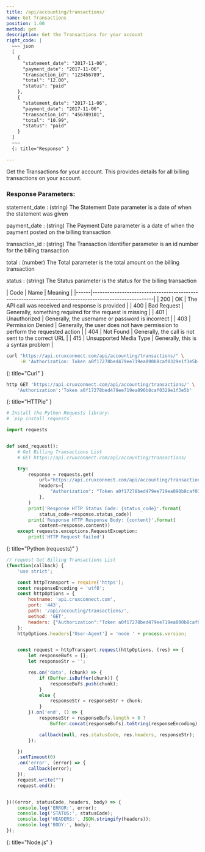 ```yaml
---
title: /api/accounting/transactions/
name: Get Transactions
position: 1.00
method: get
description: Get the Transactions for your account
right_code: |
  ~~~ json
  [
    {
      "statement_date": "2017-11-06",
      "payment_date": "2017-11-06",
      "transaction_id": "123456789",
      "total": "12.00",
      "status": "paid"
    },
    {
      "statement_date": "2017-11-06",
      "payment_date": "2017-11-06",
      "transaction_id": "456789101",
      "total": "10.99",
      "status": "paid"
    }
  ]
  ~~~
  {: title="Response" }

---
```

Get the Transactions for your account. This provides details for all billing transactions on your account.

### Response Parameters:

statement_date
: (string) The Statement Date parameter is a date of when the statement was given

payment_date
: (string) The Payment Date parameter is a date of when the payment posted on the billing transaction

transaction_id
: (string) The Transaction Identifier parameter is an id number for the billing transaction

total
: (number) The Total parameter is the total amount on the billing transaction

status
: (string) The Status parameter is the status for the billing transaction

| Code | Name                   | Meaning                                                                      |
|------|-------------------------------------------------------------------------------------------------------|
| 200  | OK                     | The API call was received and response is provided                           |
| 400  | Bad Request            | Generally, something required for the request is missing                     |
| 401  | Unauthorized           | Generally, the username or password is incorrect                             |
| 403  | Permission Denied      | Generally, the user does not have permission to perform the requested action |
| 404  | Not Found              | Generally, the call is not sent to the correct URL                           |
| 415  | Unsupported Media Type | Generally, this is a syntax problem                                          |


~~~ bash
curl "https://api.cruxconnect.com/api/accounting/transactions/" \
     -H 'Authorization: Token a0f17278bed479ee719ea890b8caf0329e1f3e5b'

~~~
{: title="Curl" }

~~~ bash
http GET 'https://api.cruxconnect.com/api/accounting/transactions/' \
    'Authorization':'Token a0f17278bed479ee719ea890b8caf0329e1f3e5b'

~~~
{: title="HTTPie" }

~~~ python
# Install the Python Requests library:
# `pip install requests`

import requests


def send_request():
    # Get Billing Transactions List
    # GET https://api.cruxconnect.com/api/accounting/transactions/

    try:
        response = requests.get(
            url="https://api.cruxconnect.com/api/accounting/transactions/",
            headers={
                "Authorization": "Token a0f17278bed479ee719ea890b8caf0329e1f3e5b",
            },
        )
        print('Response HTTP Status Code: {status_code}'.format(
            status_code=response.status_code))
        print('Response HTTP Response Body: {content}'.format(
            content=response.content))
    except requests.exceptions.RequestException:
        print('HTTP Request failed')

~~~
{: title="Python (requests)" }

~~~ javascript
// request Get Billing Transactions List
(function(callback) {
    'use strict';

    const httpTransport = require('https');
    const responseEncoding = 'utf8';
    const httpOptions = {
        hostname: 'api.cruxconnect.com',
        port: '443',
        path: '/api/accouting/transactions/',
        method: 'GET',
        headers: {"Authorization":"Token a0f17278bed479ee719ea890b8caf0329e1f3e5b"}
    };
    httpOptions.headers['User-Agent'] = 'node ' + process.version;


    const request = httpTransport.request(httpOptions, (res) => {
        let responseBufs = [];
        let responseStr = '';

        res.on('data', (chunk) => {
            if (Buffer.isBuffer(chunk)) {
                responseBufs.push(chunk);
            }
            else {
                responseStr = responseStr + chunk;
            }
        }).on('end', () => {
            responseStr = responseBufs.length > 0 ?
                Buffer.concat(responseBufs).toString(responseEncoding) : responseStr;

            callback(null, res.statusCode, res.headers, responseStr);
        });

    })
    .setTimeout(0)
    .on('error', (error) => {
        callback(error);
    });
    request.write("")
    request.end();


})((error, statusCode, headers, body) => {
    console.log('ERROR:', error);
    console.log('STATUS:', statusCode);
    console.log('HEADERS:', JSON.stringify(headers));
    console.log('BODY:', body);
});

~~~
{: title="Node.js" }


